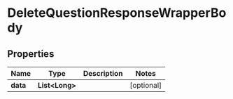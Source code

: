 

# DeleteQuestionResponseWrapperBody


## Properties

Name | Type | Description | Notes
------------ | ------------- | ------------- | -------------
**data** | **List&lt;Long&gt;** |  |  [optional]



